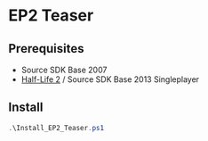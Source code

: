 # EP2 Teaser

## Prerequisites

- Source SDK Base 2007
- [Half-Life 2](https://store.steampowered.com/app/220/HalfLife_2/) / Source SDK Base 2013 Singleplayer

## Install

```powershell
.\Install_EP2_Teaser.ps1
```

